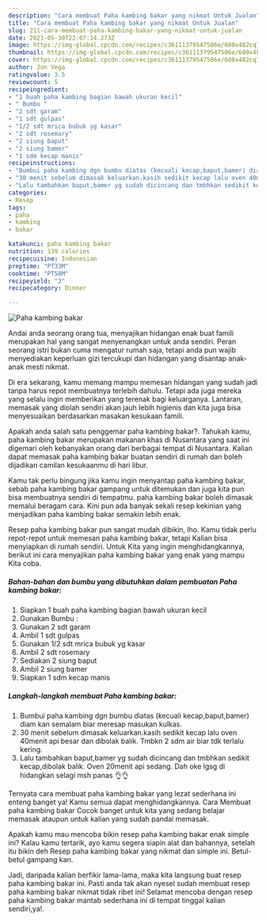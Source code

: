 ```yaml
---
description: "Cara membuat Paha kambing bakar yang nikmat Untuk Jualan"
title: "Cara membuat Paha kambing bakar yang nikmat Untuk Jualan"
slug: 211-cara-membuat-paha-kambing-bakar-yang-nikmat-untuk-jualan
date: 2021-05-30T22:07:14.273Z
image: https://img-global.cpcdn.com/recipes/c36111379547586e/680x482cq70/paha-kambing-bakar-foto-resep-utama.jpg
thumbnail: https://img-global.cpcdn.com/recipes/c36111379547586e/680x482cq70/paha-kambing-bakar-foto-resep-utama.jpg
cover: https://img-global.cpcdn.com/recipes/c36111379547586e/680x482cq70/paha-kambing-bakar-foto-resep-utama.jpg
author: Jon Vega
ratingvalue: 3.5
reviewcount: 5
recipeingredient:
- "1 buah paha kambing bagian bawah ukuran kecil"
- " Bumbu "
- "2 sdt garam"
- "1 sdt gulpas"
- "1/2 sdt mrica bubuk yg kasar"
- "2 sdt rosemary"
- "2 siung baput"
- "2 siung bamer"
- "1 sdm kecap manis"
recipeinstructions:
- "Bumbui paha kambing dgn bumbu diatas (kecuali kecap,baput,bamer) diam kan semalam biar meresap masukan kulkas."
- "30 menit sebelum dimasak keluarkan.kasih sedikit kecap lalu oven 40menit api besar dan dibolak balik. Tmbkn 2 sdm air biar tdk terlalu kering."
- "Lalu tambahkan baput,bamer yg sudah dicincang dan tmbhkan sedikit kecap,dibolak balik. Oven 20menit api sedang. Dah oke lgsg di hidangkan selagi msh panas 👌👌"
categories:
- Resep
tags:
- paha
- kambing
- bakar

katakunci: paha kambing bakar 
nutrition: 139 calories
recipecuisine: Indonesian
preptime: "PT33M"
cooktime: "PT58M"
recipeyield: "2"
recipecategory: Dinner

---
```



![Paha kambing bakar](https://img-global.cpcdn.com/recipes/c36111379547586e/680x482cq70/paha-kambing-bakar-foto-resep-utama.jpg)

Andai anda seorang orang tua, menyajikan hidangan enak buat famili merupakan hal yang sangat menyenangkan untuk anda sendiri. Peran seorang istri bukan cuma mengatur rumah saja, tetapi anda pun wajib menyediakan keperluan gizi tercukupi dan hidangan yang disantap anak-anak mesti nikmat.

Di era  sekarang, kamu memang mampu memesan hidangan yang sudah jadi tanpa harus repot membuatnya terlebih dahulu. Tetapi ada juga mereka yang selalu ingin memberikan yang terenak bagi keluarganya. Lantaran, memasak yang diolah sendiri akan jauh lebih higienis dan kita juga bisa menyesuaikan berdasarkan masakan kesukaan famili. 



Apakah anda salah satu penggemar paha kambing bakar?. Tahukah kamu, paha kambing bakar merupakan makanan khas di Nusantara yang saat ini digemari oleh kebanyakan orang dari berbagai tempat di Nusantara. Kalian dapat memasak paha kambing bakar buatan sendiri di rumah dan boleh dijadikan camilan kesukaanmu di hari libur.

Kamu tak perlu bingung jika kamu ingin menyantap paha kambing bakar, sebab paha kambing bakar gampang untuk ditemukan dan juga kita pun bisa membuatnya sendiri di tempatmu. paha kambing bakar boleh dimasak memalui beragam cara. Kini pun ada banyak sekali resep kekinian yang menjadikan paha kambing bakar semakin lebih enak.

Resep paha kambing bakar pun sangat mudah dibikin, lho. Kamu tidak perlu repot-repot untuk memesan paha kambing bakar, tetapi Kalian bisa menyiapkan di rumah sendiri. Untuk Kita yang ingin menghidangkannya, berikut ini cara menyajikan paha kambing bakar yang enak yang mampu Kita coba.

<!--inarticleads1-->

##### Bahan-bahan dan bumbu yang dibutuhkan dalam pembuatan Paha kambing bakar:

1. Siapkan 1 buah paha kambing bagian bawah ukuran kecil
1. Gunakan  Bumbu :
1. Gunakan 2 sdt garam
1. Ambil 1 sdt gulpas
1. Gunakan 1/2 sdt mrica bubuk yg kasar
1. Ambil 2 sdt rosemary
1. Sediakan 2 siung baput
1. Ambil 2 siung bamer
1. Siapkan 1 sdm kecap manis




<!--inarticleads2-->

##### Langkah-langkah membuat Paha kambing bakar:

1. Bumbui paha kambing dgn bumbu diatas (kecuali kecap,baput,bamer) diam kan semalam biar meresap masukan kulkas.
1. 30 menit sebelum dimasak keluarkan.kasih sedikit kecap lalu oven 40menit api besar dan dibolak balik. Tmbkn 2 sdm air biar tdk terlalu kering.
1. Lalu tambahkan baput,bamer yg sudah dicincang dan tmbhkan sedikit kecap,dibolak balik. Oven 20menit api sedang. Dah oke lgsg di hidangkan selagi msh panas 👌👌




Ternyata cara membuat paha kambing bakar yang lezat sederhana ini enteng banget ya! Kamu semua dapat menghidangkannya. Cara Membuat paha kambing bakar Cocok banget untuk kita yang sedang belajar memasak ataupun untuk kalian yang sudah pandai memasak.

Apakah kamu mau mencoba bikin resep paha kambing bakar enak simple ini? Kalau kamu tertarik, ayo kamu segera siapin alat dan bahannya, setelah itu bikin deh Resep paha kambing bakar yang nikmat dan simple ini. Betul-betul gampang kan. 

Jadi, daripada kalian berfikir lama-lama, maka kita langsung buat resep paha kambing bakar ini. Pasti anda tak akan nyesel sudah membuat resep paha kambing bakar nikmat tidak ribet ini! Selamat mencoba dengan resep paha kambing bakar mantab sederhana ini di tempat tinggal kalian sendiri,ya!.

